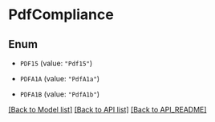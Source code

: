 
# PdfCompliance

## Enum


* `PDF15` (value: `"Pdf15"`)

* `PDFA1A` (value: `"PdfA1a"`)

* `PDFA1B` (value: `"PdfA1b"`)



[[Back to Model list]](API_README.md#documentation-for-models) [[Back to API list]](API_README.md#documentation-for-api-endpoints) [[Back to API_README]](API_README.md)

